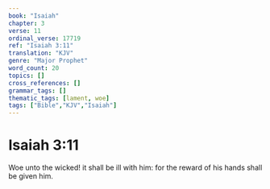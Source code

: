 ```yaml
---
book: "Isaiah"
chapter: 3
verse: 11
ordinal_verse: 17719
ref: "Isaiah 3:11"
translation: "KJV"
genre: "Major Prophet"
word_count: 20
topics: []
cross_references: []
grammar_tags: []
thematic_tags: [lament, woe]
tags: ["Bible","KJV","Isaiah"]
---
```


# Isaiah 3:11

Woe unto the wicked! it shall be ill with him: for the reward of his hands shall be given him.
